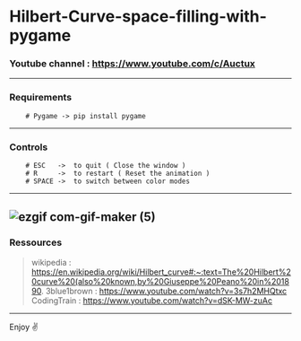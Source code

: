 # Hilbert-Curve-space-filling-with-pygame

### Youtube channel : https://www.youtube.com/c/Auctux
---
### Requirements
        # Pygame -> pip install pygame
---
### Controls
        # ESC   ->  to quit ( Close the window )
        # R     ->  to restart ( Reset the animation )
        # SPACE ->  to switch between color modes
---
![ezgif com-gif-maker (5)](https://user-images.githubusercontent.com/48150537/132804952-30d7107a-2461-49e1-9b63-467ea23ace8e.gif)
---
### Ressources
>wikipedia   : https://en.wikipedia.org/wiki/Hilbert_curve#:~:text=The%20Hilbert%20curve%20(also%20known,by%20Giuseppe%20Peano%20in%201890.
>3blue1brown : https://www.youtube.com/watch?v=3s7h2MHQtxc
>CodingTrain : https://www.youtube.com/watch?v=dSK-MW-zuAc
---
Enjoy ✌️
